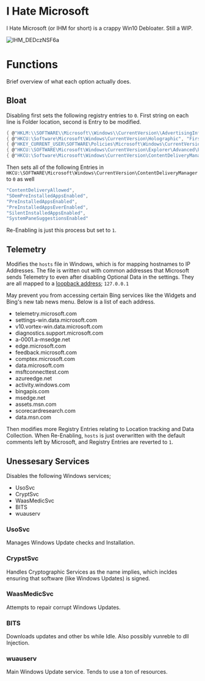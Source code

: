 # I Hate Microsoft

I Hate Microsoft (or IHM for short) is a crappy Win10 Debloater. Still a WIP.

![IHM_DEDczNSF6a](https://github.com/user-attachments/assets/a0143e97-7fc4-4298-8580-a9d2c5b5ec95)

# Functions
Brief overview of what each option actually does.


## Bloat
Disabling first sets the following registry entries to `0`. First string on each line is Folder location, second is Entry to be modified.
```c#
{ @"HKLM:\\SOFTWARE\\Microsoft\\Windows\\CurrentVersion\\AdvertisingInfo", "Enabled"}, // Windows Feedback experience
{ @"HKCU:\Software\Microsoft\Windows\CurrentVersion\Holographic", "FirstRunSucceeded"},// Mixed reality portal uninstallable
{ @"HKEY_CURRENT_USER\SOFTWARE\Policies\Microsoft\Windows\CurrentVersion\PushNotifications", "NoTileApplicationNotification"}, // Disable live tiles
{ @"HKCU:\SOFTWARE\Microsoft\Windows\CurrentVersion\Explorer\Advanced\People", "PeopleBand" }, // People icon in Taskbar
{ @"HKCU:\Software\Microsoft\Windows\CurrentVersion\ContentDeliveryManager", "SystemPaneSuggestionsEnabled" } // Start Reccomendations
```
Then sets all of the following Entries in `HKCU:\SOFTWARE\Microsoft\Windows\CurrentVersion\ContentDeliveryManager` to `0` as well
```c#
"ContentDeliveryAllowed",
"SOemPreInstalledAppsEnabled",
"PreInstalledAppsEnabled",
"PreInstalledAppsEverEnabled",
"SilentInstalledAppsEnabled",
"SystemPaneSuggestionsEnabled"
```

Re-Enabling is just this process but set to `1`.

## Telemetry

Modifies the `hosts` file in Windows, which is for mapping hostnames to IP Addresses. The file is written out with common addresses that Microsoft sends Telemetry to even after disabling Optional Data in the settings. They are all mapped to a [loopback address](https://nordvpn.com/cybersecurity/glossary/loopback-address); `127.0.0.1`

May prevent you from accessing certain Bing services like the Widgets and Bing's new tab news menu. Below is a list of each address.


- telemetry.microsoft.com
- settings-win.data.microsoft.com
- v10.vortex-win.data.microsoft.com
- diagnostics.support.microsoft.com
- a-0001.a-msedge.net
- edge.microsoft.com
- feedback.microsoft.com
- comptex.microsoft.com
- data.microsoft.com
- msftconnecttest.com
- azureedge.net
- activity.windows.com
- bingapis.com
- msedge.net
- assets.msn.com
- scorecardresearch.com
- data.msn.com

Then modifies more Registry Entries relating to Location tracking and Data Collection. When Re-Enabling, `hosts` is just overwritten with the default comments left by Microsoft, and Registry Entries are reverted to `1`.

## Unessesary Services
Disables the following Windows services;

- UsoSvc
- CryptSvc
- WaasMedicSvc
- BITS
- wuauserv

### UsoSvc
Manages Windows Update checks and Installation.

### CrypstSvc
Handles Cryptographic Services as the name implies, which incldes ensuring that software (like Windows Updates) is signed.

### WaasMedicSvc
Attempts to repair corrupt Windows Updates.

### BITS
Downloads updates and other bs while Idle. Also possibly vunreble to dll Injection.

### wuauserv
Main Windows Update service. Tends to use a ton of resources.

